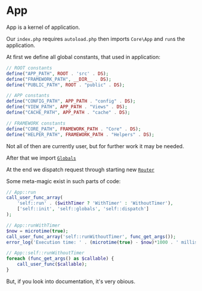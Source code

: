 # App

App is a kernel of application.

Our `index.php` requires `autoload.php` then imports `Core\App` and `run`s the application.

At first we define all global constants, that used in application:
```php
// ROOT constants
define("APP_PATH", ROOT . 'src' . DS);  
define("FRAMEWORK_PATH", __DIR__ . DS);    
define("PUBLIC_PATH", ROOT . "public" . DS);    

// APP constants
define("CONFIG_PATH", APP_PATH . "config" . DS);
define("VIEW_PATH", APP_PATH . "Views" . DS);
define("CACHE_PATH", APP_PATH . "cache" . DS);

// FRAMEWORK constants
define("CORE_PATH", FRAMEWORK_PATH . "Core" . DS);
define("HELPER_PATH", FRAMEWORK_PATH . "Helpers" . DS);
```

Not all of then are currently user, but for further work it may be needed.

After that we import [`Globals`](./Globals.md)

At the end we dispatch request through starting new [`Router`](./Router.md) 

Some meta-magic exist in such parts of code:
```php
// App::run
call_user_func_array(
    'self::run' . ($withTimer ? 'WithTimer' : 'WithoutTimer'),
    ['self::init', 'self::globals', 'self::dispatch']
);

// App::runWithTimer
$now = microtime(true);
call_user_func_array('self::runWithoutTimer', func_get_args());
error_log('Execution time: ' . (microtime(true) - $now)*1000 . ' milliseconds');

// App::self::runWithoutTimer
foreach (func_get_args() as $callable) {
    call_user_func($callable);
}
```

But, if you look into documentation, it's very obious.